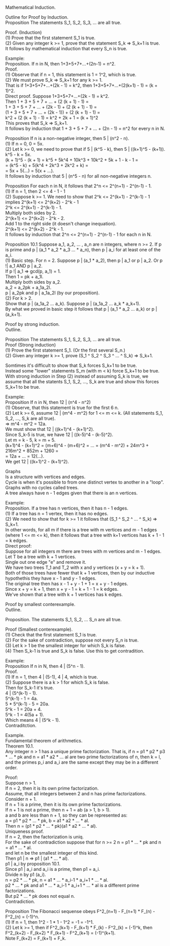 Mathematical Induction.     

Outline for Proof by Induction.     
Proposition The statements S_1, S_2, S_3, ... are all true.     

Proof. (Induction)     
(1) Prove that the first statement S_1 is true.     
(2) Given any integer k >= 1, prove that the statement S_k => S_k+1 is true.     
It follows by mathematical induction that every S_n is true.     


Example:     
Proposition. If n in N, then 1+3+5+7+...+(2n-1) = n^2.     
Proof.     
(1) Observe that if n = 1, this statement is 1 = 1^2, which is true.     
(2) We must prove S_k => S_k+1 for any k >= 1.     
That is if 1+3+5+7+...+(2k - 1) = k^2, then 1+3+5+7+...+(2(k+1) - 1) = (k + 1)^2.     
Direct proof. Suppose 1+3+5+7+...+(2k - 1) = k^2.     
Then 1 + 3 + 5 + 7 + ... + (2 (k + 1) - 1) =       
1 + 3 + 5 + 7 + ... + (2k - 1) + (2 (k + 1) - 1) =     
(1 + 3 + 5 + 7 + ... + (2k - 1)) + (2 (k + 1) - 1) =      
k^2 + (2 (k + 1) - 1) = k^2 + 2k + 1 = (k + 1)^2      
This proves that S_k => S_k+1.     
It follows by induction that 1 + 3 + 5 + 7 + ... + (2n - 1) = n^2 for every n in N.     


Proposition If n is a non-negative integer, then 5 | (n^2 - n).     
(1) If n = 0, 0 = 5x.    
(2) Let k >= 0, we need to prove that if 5 | (k^5 - k), then 5 | ((k+1)^5 - (k+1)).     
k^5 - k = 5x.     
(k + 1)^5 - (k + 1) = k^5 + 5k^4 + 10k^3 + 10k^2 + 5k + 1 - k - 1 =      
= (k^5 - k) + 5(k^4 + 2k^3 + 2k^2 + k) =       
= 5x + 5(...) = 5(x + ...).     
It follows by induction that 5 | (n^5 - n) for all non-negative integers n.     


Proposition For each n in N, it follows that 2^n <= 2^(n+1) - 2^(n-1) - 1.     
(1) If n = 1, then 2 <= 4 - 1 - 1      
(2) Suppose k >= 1. We need to show that 2^k <= 2^(k+1) - 2^(k-1) - 1 implies 2^(k+1) <= 2^(k+2) - 2^k - 1      
2^k <= 2^(k+1) - 2^(k-1) - 1.     
Multiply both sides by 2.     
2^(k+1) <= 2^(k+2) - 2^k - 2.      
Add 1 to the right side (it doesn't change inequation).      
2^(k+1) <= 2^(k+2) - 2^k - 1.     
It follows by induction that 2^n <= 2^(n+1) - 2^(n-1) - 1 for each n in N.     


Proposition 10.1 Suppose a_1, a_2, ... , a_n are n integers, where n >= 2. If p is prime and p | (a_1 * a_2 * a_3 ... * a_n), then p | a_i for at least one of the a_i.     
(1) Basic step. For n = 2. Suppose p | (a_1 * a_2), then p | a_1 or p | a_2. Or p !| a_1 AND p | a_2.      
If p !| a_1 => gcd(p, a_1) = 1.      
Then 1 = pk + a_1l.        
Multiply both sides by a_2.     
a_2 = a_2pk + a_1a_2l.      
p | a_2pk and p | a_1a_2l (by our proposition).      
(2) For k > 2.      
Show that p | (a_1a_2 ... a_k). Suppose p | (a_1a_2 ... a_k * a_k+1).      
By what we proved in basic step it follows that p | (a_1 * a_2 ... a_k) or p | (a_k+1).     



Proof by strong induction.     
Outline.     

Proposition The statements S_1, S_2, S_3, ... are all true.     
Proof (Strong induction)     
(1) Prove the first statement S_1. (Or the first several S_n.)     
(2) Given any integer k >= 1, prove (S_1 ^ S_2 ^ S_3 ^ ... ^ S_k) => S_k+1.     

Somtimes it's difficult to show that S_k forces S_k+1 to be true.     
Instead some "lower" statements S_m (with m < k) force S_k+1 to be true.    
With strong induction in Step (2) instead of assuming S_k is true, we assume that all the statents S_1, S_2, ..., S_k are true and show this forces S_k+1 to be true.     

Example:     
Proposition If n in N, then 12 | (n^4 - n^2)     
(1) Observe, that this statement is true for the first 6 n.      
(2) Let k >= 6, assume 12 | (m^4 - m^2) for 1 <= m <= k. (All statements S_1, S_2, ..., S_k are all true).     
=> m^4 - m^2 = 12a.     
We must show that 12 | ((k+1)^4 - (k+1)^2).     
Since S_k-5 is true, we have 12 | ((k-5)^4 - (k-5)^2).     
Let m = k - 5, k = m + 5.     
(k+1)^4 - (k+1)^2 = (m+6)^4 - (m+6)^2 = ... = (m^4 - m^2) + 24m^3 + 216m^2 + 852m + 1260 =       
= 12a + ... = 12(...).     
We get 12 | ((k+1)^2 - (k+1)^2).     


Graphs     
Is a structure with vertices and edges.    
Cycle is when it's possible to from one distinct vertex to another in a "loop".     
Graphs with no cycles called trees.    
A tree always have n - 1 edges given that there is an n vertices.     

Example:      
Proposition. If a tree has n vertices, then it has n - 1 edges.     
(1) If a tree has n = 1 vertex, then it has no edges.     
(2) We need to show that for k >= 1 it follows that (S_1 ^ S_2 ^ ... ^ S_k) => S_k+1.     
In other words, for all m if there is a tree with m vertices and m - 1 edges (where 1 <= m <= k), then it follows that a tree with k+1 vertices has k + 1 - 1 = k edges.     
Direct proof:     
Suppose for all integers m there are trees with m vertices and m - 1 edges.     
Let T be a tree with k + 1 vertices.      
Single out one edge "e" and remove it.      
We have two trees T_1 and T_2 with x and y vertices (x + y = k + 1).     
Both of those trees have fewer that k + 1 vertices, then by our inductive hypothethis they have x - 1 and y - 1 edges.     
The original tree then has x - 1 + y - 1 + 1 = x + y - 1 edges.     
Since x + y = k + 1, then x + y - 1 = k + 1 - 1 = k edges.     
We've shown that a tree with k + 1 vertices has k edges.      



Proof by smallest conterexample.      
Outline.     

Proposition. The statements S_1, S_2, ... S_n are all true.     

Proof (Smallest conterexample).      
(1) Check that the first statement S_1 is true.     
(2) For the sake of contradiction, suppose not every S_n is true.     
(3) Let k > 1 be the smallest integer for which S_k is false.     
(4) Then S_k-1 is true and S_k is false. Use this to get contradition.     

Example:     
Proposition If n in N, then 4 | (5^n - 1).     
Proof.      
(1) If n = 1, then 4 | (5-1), 4 | 4, which is true.     
(2) Suppose there is a k > 1 for which S_k is false.     
Then for S_k-1 it's true.     
4 | (5^(k-1) - 1).     
5^(k-1) - 1 = 4a.     
5 * 5^(k-1) - 5 = 20a.     
5^k - 1 = 20a + 4.     
5^k - 1 = 4(5a + 1).     
Which means 4 | (5^k - 1).      
Contraditction.      


Example.     
Fundamental theorem of arithmetics.     
Theorem 10.1.     
Any integer n > 1 has a unique prime factorization. That is, if n = p1 * p2 * p3 * ... * pk and n = a1 * a2 * ... al are two prime factorizations of n, then k = l, and the primes p_i and a_i are the same except they may be in a different order.     

Proof:     
Suppose n > 1.     
If n = 2, then it is its own prime factorization.     
Assume, that all integers between 2 and n has prime factorizations.    
Consider n + 1.     
If n + 1 is a prime, then it is its own prime factorizations.      
If n + 1 is not a prime, then n + 1 = ab (a > 1, b > 1).     
a and b are less than n + 1, so they can be represented as:     
a = p1 * p2 * ... * pk, b = a1 * a2 * ... * al.     
Then n = (p1 * p2 * ... * pk)(a1 * a2 * ... * al).     
Uniqueness proof.     
If n = 2, then the factorization is uniq.    
For the sake of contradiction suppose that for n >= 2 n = p1 * ... * pk and n = a1 * ... * al.     
and let n be the smallest integer of this kind.       
Then p1 | n => p1 | (a1 * ... * al).      
p1 | a_i by proposition 10.1.       
Since p1 | a_i and a_i is a prime, then p1 = a_i.      
Divide n by p1 (a_i).      
n = p2 * ... * pk, n = a1 * ... * a_i-1 * a_i+1 * ... * al.     
p2 * ... * pk and a1 * ... * a_i-1 * a_i+1 * ... * al is a different prime factorizations.     
But p2 * ... * pk does not equal n.      
Contradiction.       



Proposition The Fibonacci sequense obeys F^2_(n+1) - F_(n+1) * F_(n) - F^2_(n) = (-1)^n.     
(1) If n = 1, then 1^2 - 1 * 1 - 1^2 = -1 = -1^1.     
(2) Let k >= 1, then if F^2_(k+1) - F_(k+1) * F_(k) - F^2_(k) = (-1)^k, then F^2_(k+2) - F_(k+2) * F_(k+1) - F^2_(k+1) = (-1)^(k+1).      
Note F_(k+2) = F_(k+1) + F_k.      

